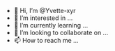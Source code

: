 - 👋 Hi, I’m @Yvette-xyr
- 👀 I’m interested in ...
- 🌱 I’m currently learning ...
- 💞️ I’m looking to collaborate on ...
- 📫 How to reach me ...

<!---
Yvette-xyr/Yvette-xyr is a ✨ special ✨ repository because its `README.md` (this file) appears on your GitHub profile.
You can click the Preview link to take a look at your changes.
--->
